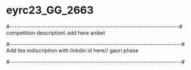 # eyrc23_GG_2663
#-----------------------------------------------------------------------#
competition description\\ add here aniket

#------------------------------------------------------------------------#
Add tea mdiscription with linkdin id here// gauri phase

#------------------------------------------------------------------------#

